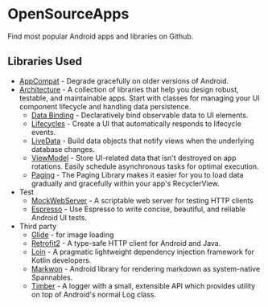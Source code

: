 OpenSourceApps
=========================

Find most popular Android apps and libraries on Github.

Libraries Used
--------------
* [AppCompat][0] - Degrade gracefully on older versions of Android.
* [Architecture][1] - A collection of libraries that help you design robust, testable, and
  maintainable apps. Start with classes for managing your UI component lifecycle and handling data
  persistence.
  * [Data Binding][2] - Declaratively bind observable data to UI elements.
  * [Lifecycles][3] - Create a UI that automatically responds to lifecycle events.
  * [LiveData][4] - Build data objects that notify views when the underlying database changes.
  * [ViewModel][5] - Store UI-related data that isn't destroyed on app rotations. Easily schedule
     asynchronous tasks for optimal execution.
  * [Paging][6] - The Paging Library makes it easier for you to load data gradually and gracefully within your app's RecyclerView.
* Test
  * [MockWebServer][7] - A scriptable web server for testing HTTP clients
  * [Espresso][8] - Use Espresso to write concise, beautiful, and reliable Android UI tests.
* Third party
  * [Glide][9] - for image loading
  * [Retrofit2][10] - A type-safe HTTP client for Android and Java.
  * [Loin][11] - A pragmatic lightweight dependency injection framework for Kotlin developers.
  * [Markwon][12] - Android library for rendering markdown as system-native Spannables.
  * [Timber][13] - A logger with a small, extensible API which provides utility on top of Android's normal Log class.

[0]: https://developer.android.com/topic/libraries/support-library/packages#v7-appcompat
[1]: https://developer.android.com/jetpack/arch/
[2]: https://developer.android.com/topic/libraries/data-binding/
[3]: https://developer.android.com/topic/libraries/architecture/lifecycle
[4]: https://developer.android.com/topic/libraries/architecture/livedata
[5]: https://developer.android.com/topic/libraries/architecture/viewmodel
[6]: https://developer.android.com/topic/libraries/architecture/paging
[7]: https://github.com/square/okhttp/tree/master/mockwebserver
[8]: https://developer.android.com/training/testing/espresso/
[9]: https://github.com/bumptech/glide
[10]: https://square.github.io/retrofit
[11]: https://insert-koin.io
[12]: https://github.com/noties/Markwon
[13]: https://github.com/JakeWharton/timber
